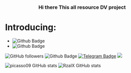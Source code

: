 <h3 align="center"> Hi there This all resource DV project  </h3>

# Introducing:
- ![Github Badge](https://img.shields.io/badge/founder%20DV-picasso09-4E4E4E?logo=github)
- ![Github Badge](https://img.shields.io/badge/lead%20DV-RzaIX-4E4E4E?logo=github)
 
<img alt="GitHub followers" src="https://img.shields.io/github/followers/DVWorkspaces?style=social"> ![Github Badge](https://img.shields.io/badge/DVWorkspaces-4E4E4E?logo=github)
[![Telegram Badge](https://img.shields.io/badge/Telegram-%40DV_Projecet-9cf?logo=telegram)](https://t.me/DV_Projecet) ![](https://komarev.com/ghpvc/?username=DVWorkspaces)

![picasso09 GitHub stats](https://github-readme-stats.vercel.app/api?username=picasso09&show_icons=true&theme=dracula)
![RzaIX GitHub stats](https://github-readme-stats.vercel.app/api?username=RzaIX&show_icons=true&theme=dracula)
